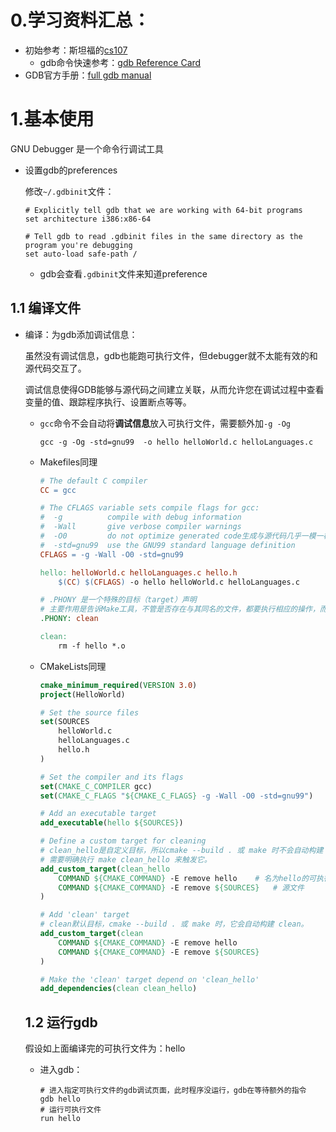 # 0.学习资料汇总：

- 初始参考：斯坦福的[cs107](https://web.stanford.edu/class/archive/cs/cs107/cs107.1202/resources/gdb)
  - gdb命令快速参考：[gdb Reference Card](https://web.stanford.edu/class/archive/cs/cs107/cs107.1202/resources/gdb_refcard.pdf)
- GDB官方手册：[full gdb manual](http://www.gnu.org/software/gdb/)

# 1.基本使用

GNU Debugger 是一个命令行调试工具

- 设置gdb的preferences

  修改`~/.gdbinit`文件：

  ```shell
  # Explicitly tell gdb that we are working with 64-bit programs
  set architecture i386:x86-64
  
  # Tell gdb to read .gdbinit files in the same directory as the program you're debugging
  set auto-load safe-path /
  ```

  - gdb会查看`.gdbinit`文件来知道preference

## 1.1 编译文件

- 编译：为gdb添加调试信息：

  虽然没有调试信息，gdb也能跑可执行文件，但debugger就不太能有效的和源代码交互了。

  调试信息使得GDB能够与源代码之间建立关联，从而允许您在调试过程中查看变量的值、跟踪程序执行、设置断点等等。

  - `gcc`命令不会自动将**调试信息**放入可执行文件，需要额外加`-g -Og`

    ```shell
    gcc -g -Og -std=gnu99  -o hello helloWorld.c helloLanguages.c
    ```

  - Makefiles同理

    ```makefile
    # The default C compiler
    CC = gcc
    
    # The CFLAGS variable sets compile flags for gcc:
    #  -g          compile with debug information
    #  -Wall       give verbose compiler warnings
    #  -O0         do not optimize generated code生成与源代码几乎一模一样的机器代码
    #  -std=gnu99  use the GNU99 standard language definition
    CFLAGS = -g -Wall -O0 -std=gnu99
    
    hello: helloWorld.c helloLanguages.c hello.h
        $(CC) $(CFLAGS) -o hello helloWorld.c helloLanguages.c
    
    # .PHONY 是一个特殊的目标（target）声明
    # 主要作用是告诉Make工具，不管是否存在与其同名的文件，都要执行相应的操作，而不是仅仅认为文件是最新的并且不需要重新生成。
    .PHONY: clean	
    
    clean:
        rm -f hello *.o
    ```

  - CMakeLists同理

    ```cmake
    cmake_minimum_required(VERSION 3.0)
    project(HelloWorld)
    
    # Set the source files
    set(SOURCES
        helloWorld.c
        helloLanguages.c
        hello.h
    )
    
    # Set the compiler and its flags
    set(CMAKE_C_COMPILER gcc)
    set(CMAKE_C_FLAGS "${CMAKE_C_FLAGS} -g -Wall -O0 -std=gnu99")
    
    # Add an executable target
    add_executable(hello ${SOURCES})
    
    # Define a custom target for cleaning
    # clean_hello是自定义目标，所以cmake --build . 或 make 时不会自动构建 clean_hello
    # 需要明确执行 make clean_hello 来触发它。
    add_custom_target(clean_hello
        COMMAND ${CMAKE_COMMAND} -E remove hello	# 名为hello的可执行文件
        COMMAND ${CMAKE_COMMAND} -E remove ${SOURCES}	# 源文件
    )
    
    # Add 'clean' target
    # clean默认目标，cmake --build . 或 make 时，它会自动构建 clean。
    add_custom_target(clean
        COMMAND ${CMAKE_COMMAND} -E remove hello
        COMMAND ${CMAKE_COMMAND} -E remove ${SOURCES}
    )
    
    # Make the 'clean' target depend on 'clean_hello'
    add_dependencies(clean clean_hello)
    ```

  

  ## 1.2 运行gdb

  假设如上面编译完的可执行文件为：hello

  - 进入gdb：

    ```shell
    # 进入指定可执行文件的gdb调试页面，此时程序没运行，gdb在等待额外的指令
    gdb hello
    # 运行可执行文件
    run hello
    ```

    

